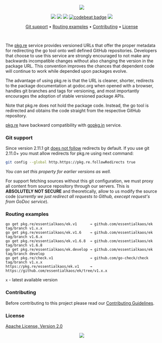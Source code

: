 <p align="center"><img src="https://gh.kaos.st/pkgre.svg"/></p>

<p align="center">
  <a href="https://travis-ci.com/essentialkaos/pkgre"><img src="https://travis-ci.com/essentialkaos/pkgre.svg?branch=master" /></a>
  <a href="https://github.com/essentialkaos/pkgre/actions?query=workflow%3ACodeQL"><img src="https://github.com/essentialkaos/pkgre/workflows/CodeQL/badge.svg" /></a>
  <a href="https://goreportcard.com/report/github.com/essentialkaos/pkgre"><img src="https://goreportcard.com/badge/github.com/essentialkaos/pkgre" /></a>
  <a href="https://codebeat.co/projects/github-com-essentialkaos-pkgre-master"><img alt="codebeat badge" src="https://codebeat.co/badges/f29ed07b-af32-4d45-a342-59b20e3bfcf9" /></a>
  <a href="https://essentialkaos.com/ekol"><img src="https://gh.kaos.st/ekol.svg" /></a>
</p>

<p align="center"><a href="#git-support">Git support</a> • <a href="#routing-examples">Routing examples</a> • <a href="#contributing">Contributing</a> • <a href="#license">License</a></p>

<br/>

The [pkg.re](https://pkg.re) service provides versioned URLs that offer the proper metadata for redirecting the go tool onto well defined GitHub repositories. Developers that choose to use this service are strongly encouraged to not make any backwards incompatible changes without also changing the version in the package URL. This convention improves the chances that dependent code will continue to work while depended upon packages evolve.


The advantage of using pkg.re is that the URL is cleaner, shorter, redirects to the package documentation at godoc.org when opened with a browser, handles git branches and tags for versioning, and most importantly encourages the adoption of stable versioned package APIs.


Note that pkg.re does not hold the package code. Instead, the go tool is redirected and obtains the code straight from the respective GitHub repository.


[pkg.re](https://pkg.re) have backward compatibility with [gopkg.in](https://gopkg.in) service.

### Git support

Since version 2.11.1 git [does not follow](https://github.com/git/git/commit/50d3413740d1da599cdc0106e6e916741394cc98) redirects by default. If you use git 2.11.0+ you must allow redirects for pkg.re using next command:

```bash
git config --global http.https://pkg.re.followRedirects true
```

_You can set this property for earlier versions as well._

For support fetching sources without this git configuration, we must proxy all content from source repository through our servers. This is **ABSOLUTELY NOT SECURE** and theoretically, allow to us modify the source code (_currently we just redirect all requests to Github, execept request's from GoDoc service_).

### Routing examples

```
go get pkg.re/essentialkaos/ek.v1      → github.com/essentialkaos/ek tag/branch v1.x.x
go get pkg.re/essentialkaos/ek.v1.6    → github.com/essentialkaos/ek tag/branch v1.6.x
go get pkg.re/essentialkaos/ek.v1.6.8  → github.com/essentialkaos/ek tag/branch v1.6.8
go get pkg.re/essentialkaos/ek.develop → github.com/essentialkaos/ek tag/branch develop
go get pkg.re/check.v1                 → github.com/go-check/check tag/branch v1.x.x
https://pkg.re/essentialkaos/ek.v1     → https://github.com/essentialkaos/ek/tree/v1.x.x
```

`x` - latest available version

### Contributing

Before contributing to this project please read our [Contributing Guidelines](https://github.com/essentialkaos/contributing-guidelines#contributing-guidelines).

### License

[Apache License, Version 2.0](https://www.apache.org/licenses/LICENSE-2.0)

<p align="center"><a href="https://essentialkaos.com"><img src="https://gh.kaos.st/ekgh.svg"/></a></p>
